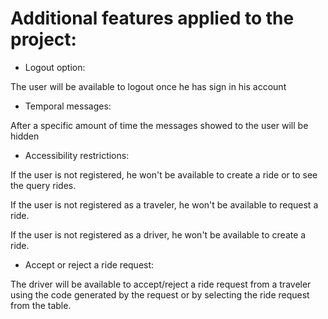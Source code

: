 # Additional features applied to the project:

* Logout option:
  
The user will be available to logout once he has sign in his account

* Temporal messages:
  
After a specific amount of time the messages showed to the user will be hidden

* Accessibility restrictions:
  
If the user is not registered, he won't be available to create a ride or to see the query rides.

If the user is not registered as a traveler, he won't be available to request a ride.

If the user is not registered as a driver, he won't be available to create a ride.

* Accept or reject a ride request:

The driver will be available to accept/reject a ride request from a traveler using the code 
generated by the request or by selecting the ride request from the table.
